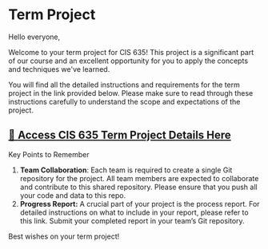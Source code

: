 # Term Project

Hello everyone,

Welcome to your term project for CIS 635! This project is a significant part of our course and an excellent opportunity for you to apply the concepts and techniques we've learned.

You will find all the detailed instructions and requirements for the term project in the link provided below. Please make sure to read through these instructions carefully to understand the scope and expectations of the project.

## [📎 Access CIS 635 Term Project Details Here](https://yong-zhuang.github.io/gvsu-cis635/final-project-proposal.html)

Key Points to Remember

1. **Team Collaboration**: Each team is required to create a single Git repository for the project. All team members are expected to collaborate and contribute to this shared repository. Please ensure that you push all your code and data to this repo.
2. **Progress Report:** A crucial part of your project is the process report. For detailed instructions on what to include in your report, please refer to this link. Submit your completed report in your team’s Git repository.

Best wishes on your term project!
